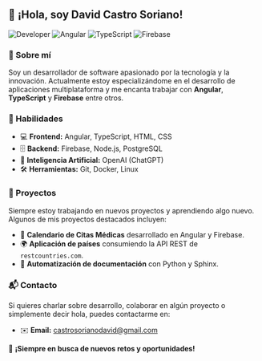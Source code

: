 ## 👋 ¡Hola, soy David Castro Soriano!

![Developer](https://img.shields.io/badge/Full%20Stack%20Developer-000000?style=for-the-badge&logo=code&logoColor=white)
![Angular](https://img.shields.io/badge/Angular-DD0031?style=for-the-badge&logo=angular&logoColor=white)
![TypeScript](https://img.shields.io/badge/TypeScript-3178C6?style=for-the-badge&logo=typescript&logoColor=white)
![Firebase](https://img.shields.io/badge/Firebase-FFCA28?style=for-the-badge&logo=firebase&logoColor=white)

### 📖 Sobre mí
Soy un desarrollador de software apasionado por la tecnología y la innovación. Actualmente estoy especializándome en el desarrollo de aplicaciones multiplataforma y me encanta trabajar con **Angular**, **TypeScript** y **Firebase** entre otros.

### 🚀 Habilidades
- 💻 **Frontend:** Angular, TypeScript, HTML, CSS
- 🗄️ **Backend:** Firebase, Node.js, PostgreSQL
- 🤖 **Inteligencia Artificial:** OpenAI (ChatGPT)
- 🛠️ **Herramientas:** Git, Docker, Linux

### 📂 Proyectos
Siempre estoy trabajando en nuevos proyectos y aprendiendo algo nuevo. Algunos de mis proyectos destacados incluyen:
- 📅 **Calendario de Citas Médicas** desarrollado en Angular y Firebase.
- 🌍 **Aplicación de países** consumiendo la API REST de `restcountries.com`.
- 🚀 **Automatización de documentación** con Python y Sphinx.

### 📬 Contacto
Si quieres charlar sobre desarrollo, colaborar en algún proyecto o simplemente decir hola, puedes contactarme en:
- ✉️ **Email:** castrosorianodavid@gmail.com

🚀 **¡Siempre en busca de nuevos retos y oportunidades!**
